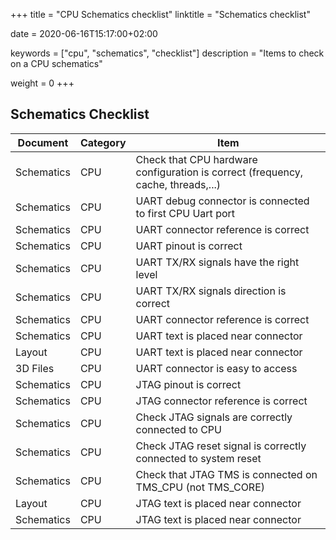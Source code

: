 +++
title = "CPU Schematics checklist"
linktitle = "Schematics checklist"

date = 2020-06-16T15:17:00+02:00

keywords = ["cpu", "schematics", "checklist"]
description = "Items to check on a CPU schematics"

weight = 0
+++

## Schematics Checklist

| Document   | Category | Item                                                                             |
| ---------- | -------- | -------------------------------------------------------------------------------- |
| Schematics | CPU      | Check that CPU hardware configuration is correct (frequency, cache, threads,...) |
| Schematics | CPU      | UART debug connector is connected to first CPU Uart port                         |
| Schematics | CPU      | UART connector reference is correct                                              |
| Schematics | CPU      | UART pinout is correct                                                           |
| Schematics | CPU      | UART TX/RX signals have the right level                                          |
| Schematics | CPU      | UART TX/RX signals direction is correct                                          |
| Schematics | CPU      | UART connector reference is correct                                              |
| Schematics | CPU      | UART text is placed near connector                                               |
| Layout     | CPU      | UART text is placed near connector                                               |
| 3D Files   | CPU      | UART connector is easy to access                                                 |
| Schematics | CPU      | JTAG pinout is correct                                                           |
| Schematics | CPU      | JTAG connector reference is correct                                              |
| Schematics | CPU      | Check JTAG signals are correctly connected to CPU                                |
| Schematics | CPU      | Check JTAG reset signal is correctly connected to system reset                   |
| Schematics | CPU      | Check that JTAG TMS is connected on TMS_CPU (not TMS_CORE)                       |
| Layout     | CPU      | JTAG text is placed near connector                                               |
| Schematics | CPU      | JTAG text is placed near connector                                               |
